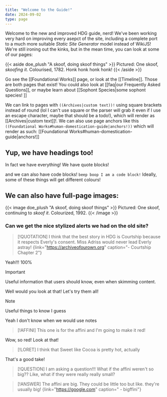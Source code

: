 ```yaml
---
title: "Welcome to the Guide!"
date: 2024-09-02
type: page
---
```


Welcome to the new and improved HDG guide, nerd! We've been working very hard on improving every asepct of the site, including a complete port to a much more suitable *Static Site Generator* model instead of WikiJS! We're still ironing out the kinks, but in the mean time, you can look at some of our pages: 

{{< aside doe_plush "A skoof, doing skoof things" >}}
    Pictured: One skoof, *skoofing it*. Colourised, 1782. Honk honk honk honk!
{{< /aside >}}

Go see the [[Foundational Works]] page, or look at the [[Timeline]]. Those are both pages that exist! You could also look at [[faq|our Frequently Asked Questions]], or maybe learn about [[Sophont Species|some sophont species! ]]

We can  link to pages with `((Archives|custom text))!` using square brackets instead of round (lol I can't use square or the parser will grab it even if I use an escape character, maybe that should be a todo!), which will render as [[Archives|custom text]]!. We can also use page anchors like this `((Foundational Works#human-domestication-guide|anchors!))` which will render as such: [[Foundational Works#human-domestication-guide|anchors!]]

## Yup, we have headings too! 
In fact we have everything! We have quote blocks!


and we can also have code blocks! `beep boop I am a code block!`
Ideally, some of these things will get different colours! 

## We can also have full-page images:

{{< image doe_plush "A skoof, doing skoof things" >}}
    Pictured: One skoof, continuing to *skoof it*. Colourized, 1992.
{{< /image >}}

### Can we get the nice stylized alerts we had on the old site?


> [!QUOTATION]
> I think that the best story in HDG is Courtship because it respects Everly's consent. Miss Adriss would never lead Everly astray!
{link="https://archiveofourown.org" caption="- Courtship Chapter 2"}

Yeah!!! 100% 

> [!IMPORTANT]
> Useful information that users should know, even when skimming content.

Well would you look at that! Let's try them all! 

> [!NOTE]
> Useful things to know I guess

Yeah I don't know when we would use notes

> [!AFFINI]
> This one is for the affini and I'm going to make it red!

Wow, so red! Look at that!

>[!LORET]
> I think that Sweet like Cocoa is pretty hot, actually

That's a good take! 

>[!QUESTION]
> I am asking a question!!! What if the affini weren't so big?? Like, what if they were really really small? 

>[!ANSWER]
> The affini are big. They could be little too but like. they're usually big! 
{link="https://google.com" caption=" - bigffini"}